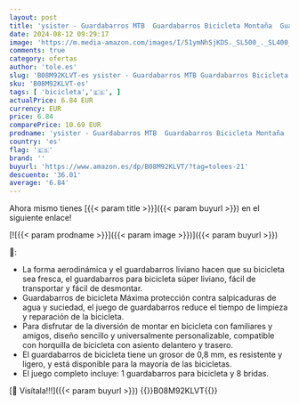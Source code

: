 ```yaml
---
layout: post
title: 'ysister - Guardabarros MTB  Guardabarros Bicicleta Montaña  Guardabarros Delantero y Trasero  Juego de Guardabarros para Bicicleta de montaña  para Bicicletas de Montaña'
date: 2024-08-12 09:29:17
image: 'https://m.media-amazon.com/images/I/51ymNhSjKDS._SL500_._SL400_.jpg'
comments: true
category: ofertas
author: 'tole.es'
slug: 'B08M92KLVT-es ysister - Guardabarros MTB Guardabarros Bicicleta Montaña...'
sku: 'B08M92KLVT-es'
tags: [ 'bicicleta','🇪🇸', ]
actualPrice: 6.84 EUR
currency: EUR
price: 6.84
comparePrice: 10.69 EUR
prodname: 'ysister - Guardabarros MTB  Guardabarros Bicicleta Montaña  Guardabarros Delantero y Trasero  Juego de Guardabarros para Bicicleta de montaña  para Bicicletas de Montaña'
country: 'es'
flag: '🇪🇸'
brand: ''
buyurl: 'https://www.amazon.es/dp/B08M92KLVT/?tag=tolees-21'
descuento: '36.01'
average: '6.84'
---
```


Ahora mismo tienes [{{< param title >}}]({{< param buyurl >}}) en el siguiente enlace!

[![{{< param prodname >}}]({{< param image >}})]({{< param buyurl >}})

🔎:

- La forma aerodinámica y el guardabarros liviano hacen que su bicicleta sea fresca, el guardabarros para bicicleta súper liviano, fácil de transportar y fácil de desmontar.
- Guardabarros de bicicleta Máxima protección contra salpicaduras de agua y suciedad, el juego de guardabarros reduce el tiempo de limpieza y reparación de la bicicleta.
- Para disfrutar de la diversión de montar en bicicleta con familiares y amigos, diseño sencillo y universalmente personalizable, compatible con horquilla de bicicleta con asiento delantero y trasero.
- El guardabarros de bicicleta tiene un grosor de 0,8 mm, es resistente y ligero, y está disponible para la mayoría de las bicicletas.
- El juego completo incluye: 1 guardabarros para bicicleta y 8 bridas.

[🛒 Visítala!!!]({{< param buyurl >}})
{{<world>}}B08M92KLVT{{</world>}}
